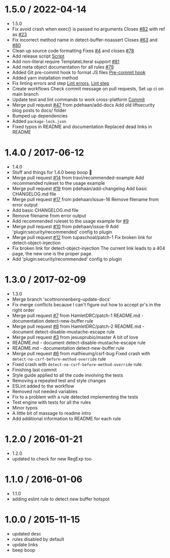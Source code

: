 # 1.5.0 / 2022-04-14

- 1.5.0
- Fix avoid crash when exec() is passed no arguments
  Closes [#82](https://github.com/nodesecurity/eslint-plugin-security/pull/82) with ref as [#23](https://github.com/nodesecurity/eslint-plugin-security/pull/23) 
- Fix incorrect method name in detect-buffer-noassert
  Closes [#63](https://github.com/nodesecurity/eslint-plugin-security/pull/63) and [#80](https://github.com/nodesecurity/eslint-plugin-security/pull/80)
- Clean up source code formatting
  Fixes [#4](https://github.com/nodesecurity/eslint-plugin-security/issues/4) and closes [#78](https://github.com/nodesecurity/eslint-plugin-security/pull/78)
- Add release script
  [Script](https://github.com/nodesecurity/eslint-plugin-security/commit/0a6631ea448eb0031af7b351c85b3aa298c2e44c)
- Add non-literal require TemplateLiteral support [#81](https://github.com/nodesecurity/eslint-plugin-security/pull/81)
- Add meta object documentation for all rules [#79](https://github.com/nodesecurity/eslint-plugin-security/pull/79)
- Added Git pre-commit hook to format JS files
  [Pre-commit hook](https://github.com/nodesecurity/eslint-plugin-security/commit/e2ae2ee9ef214ca6d8f69fbcc438d230fda2bf97)
- Added yarn installation method
- Fix linting errors and step
  [Lint errors](https://github.com/nodesecurity/eslint-plugin-security/commit/1258118c2d07722e9fb388a672b287bb43bc73b3), [Lint step](https://github.com/nodesecurity/eslint-plugin-security/commit/84f3ed3ab88427753c7ac047d0bccbe557f28aa5)
- Create workflows
  Check commit message on pull requests, Set up ci on main branch  
- Update test and lint commands to work cross-platform 
  [Commit](https://github.com/nodesecurity/eslint-plugin-security/commit/d3d8e7a27894aa3f83b560f530eb49750e9ee19a)
- Merge pull request [#47](https://github.com/nodesecurity/eslint-plugin-security/pull/47) from pdehaan/add-docs
  Add old liftsecurity blog posts to docs/ folder
- Bumped up dependencies
- Added `package-lock.json`
- Fixed typos in README and documentation
  Replaced dead links in README

# 1.4.0 / 2017-06-12

- 1.4.0
- Stuff and things for 1.4.0 beep boop 🤖
- Merge pull request [#14](https://github.com/nodesecurity/eslint-plugin-security/issues/14) from travi/recommended-example
  Add recommended ruleset to the usage example
- Merge pull request [#19](https://github.com/nodesecurity/eslint-plugin-security/issues/19) from pdehaan/add-changelog
  Add basic CHANGELOG.md file
- Merge pull request [#17](https://github.com/nodesecurity/eslint-plugin-security/issues/17) from pdehaan/issue-16
  Remove filename from error output
- Add basic CHANGELOG.md file
- Remove filename from error output
- Add recommended ruleset to the usage example
  for [#9](https://github.com/nodesecurity/eslint-plugin-security/issues/9)
- Merge pull request [#10](https://github.com/nodesecurity/eslint-plugin-security/issues/10) from pdehaan/issue-9
  Add 'plugin:security/recommended' config to plugin
- Merge pull request [#12](https://github.com/nodesecurity/eslint-plugin-security/issues/12) from tupaschoal/patch-1
  Fix broken link for detect-object-injection
- Fix broken link for detect-object-injection
  The current link leads to a 404 page, the new one is the proper page.
- Add 'plugin:security/recommended' config to plugin

# 1.3.0 / 2017-02-09

- 1.3.0
- Merge branch 'scottnonnenberg-update-docs'
- Fix merge conflicts because I can't figure out how to accept pr's in the right order
- Merge pull request [#7](https://github.com/nodesecurity/eslint-plugin-security/issues/7) from HamletDRC/patch-1
  README.md - documentation detect-new-buffer rule
- Merge pull request [#8](https://github.com/nodesecurity/eslint-plugin-security/issues/8) from HamletDRC/patch-2
  README.md - document detect-disable-mustache-escape rule
- Merge pull request [#3](https://github.com/nodesecurity/eslint-plugin-security/issues/3) from jesusprubio/master
  A bit of love
- README.md - document detect-disable-mustache-escape rule
- README.md - documentation detect-new-buffer rule
- Merge pull request [#6](https://github.com/nodesecurity/eslint-plugin-security/issues/6) from mathieumg/csrf-bug
  Fixed crash with `detect-no-csrf-before-method-override` rule
- Fixed crash with `detect-no-csrf-before-method-override` rule.
- Finishing last commit
- Style guide applied to all the code involving the tests
- Removing a repeated test and style changes
- ESLint added to the workflow
- Removed not needed variables
- Fix to a problem with a rule detected implementing the tests
- Test engine with tests for all the rules
- Minor typos
- A little bit of massage to readme intro
- Add additional information to README for each rule

# 1.2.0 / 2016-01-21

- 1.2.0
- updated to check for new RegExp too

# 1.1.0 / 2016-01-06

- 1.1.0
- adding eslint rule to detect new buffer hotspot

# 1.0.0 / 2015-11-15

- updated desc
- rules disabled by default
- update links
- beep boop
